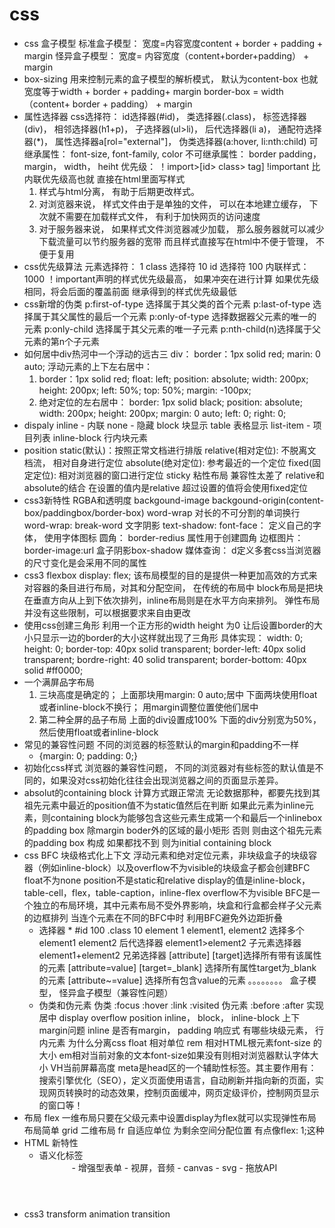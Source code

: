 # css

- css 盒子模型
  标准盒子模型： 宽度=内容宽度content + border + padding + margin
  怪异盒子模型： 宽度= 内容宽度（content+border+padding） + margin
- box-sizing
  用来控制元素的盒子模型的解析模式，
  默认为content-box 也就宽度等于width + border + padding+ margin
  border-box = width（content+ border + padding） + margin
- 属性选择器
  css选择符： id选择器(#id)， 类选择器(.class)， 标签选择器(div)， 相邻选择器(h1+p)， 子选择器(ul>li)， 后代选择器(li a)， 通配符选择器(*)， 属性选择器a[rol="external"]， 伪类选择器(a:hover, li:nth:child)
  可继承属性： font-size, font-family, color
  不可继承属性： border padding， margin， width， heiht
  优先级： ！import>[id> class> tag]
  !important 比内联优先级高也就 直接在html里面写样式
  1. 样式与html分离， 有助于后期更改样式。
  2. 对浏览器来说， 样式文件由于是单独的文件， 可以在本地建立缓存， 下次就不需要在加载样式文件， 有利于加快网页的访问速度
  3. 对于服务器来说， 如果样式文件浏览器减少加载， 那么服务器就可以减少下载流量可以节约服务器的宽带
  而且样式直接写在html中不便于管理， 不便于复用
- css优先级算法
  元素选择符： 1
  class 选择符 10
  id 选择符 100
  内联样式： 1000
  ！important声明的样式优先级最高， 如果冲突在进行计算
  如果优先级相同，将会后面的覆盖前面
  继承得到的样式优先级最低
- css新增的伪类
  p:first-of-type 选择属于其父类的首个元素
  p:last-of-type 选择属于其父属性的最后一个元素
  p:only-of-type 选择数据器父元素的唯一的元素
  p:only-child 选择属于其父元素的唯一子元素
  p:nth-child(n)选择属于父元素的第n个子元素
- 如何居中div热河中一个浮动的远古三
  div：
  border：1px solid red;
  marin: 0 auto;
  浮动元素的上下左右居中：
  1. border：1px solid red;
      float: left;
      position: absolute;
      width: 200px;
      height: 200px;
      left: 50%;
      top: 50%;
      margin: -100px;
  2. 绝对定位的左右居中：
    border: 1px solid black;
    position: absolute;
    width: 200px;
    height: 200px;
    margin: 0 auto;
    left: 0;
    right: 0;
- dispaly
  inline - 内联
  none - 隐藏
  block 块显示
  table 表格显示
  list-item - 项目列表
  inline-block 行内块元素
- position
  static(默认)：按照正常文档进行排版
  relative(相对定位): 不脱离文档流， 相对自身进行定位
  absolute(绝对定位): 参考最近的一个定位
  fixed(固定定位): 相对浏览器的窗口进行定位
  sticky 粘性布局 兼容性太差了 relative和absolute的结合 在设置的值内是relative 超过设置的值将会使用fixed定位
- css3新特性
  RGBA和透明度
  backgound-image backgound-origin(content-box/paddingbox/border-box)
  word-wrap 对长的不可分割的单词换行 word-wrap: break-word
  文字阴影 text-shadow:
  font-face： 定义自己的字体， 使用字体图标
  圆角： border-redius 属性用于创建圆角
  边框图片： border-image:url
  盒子阴影box-shadow
  媒体查询： d定义多套css当浏览器的尺寸变化是会采用不同的属性
- css3 flexbox
  display: flex;
  该布局模型的目的是提供一种更加高效的方式来对容器的条目进行布局，对其和分配空间， 在传统的布局中 block布局是把块在垂直方向从上到下依次排列，inline布局则是在水平方向来排列。 弹性布局并没有这些限制，可以根据要求来自由更改
- 使用css创建三角形
  利用一个正方形的width height 为0
  让后设置border的大小只显示一边的border的大小这样就出现了三角形
  具体实现：
  width: 0;
  height: 0;
  border-top: 40px solid transparent;
  border-left: 40px solid transparent;
  bordre-right: 40 solid transparent;
  border-bottom: 40px solid #ff0000;
- 一个满屏品字布局
  1. 三块高度是确定的；
  上面那块用margin: 0 auto;居中
  下面两块使用float或者inline-block不换行；
  用margin调整位置使他们居中
  2. 第二种全屏的品子布局
  上面的div设置成100% 下面的div分别宽为50%，然后使用float或者inline-block
- 常见的兼容性问题
  不同的浏览器的标签默认的margin和padding不一样
  * {margin: 0; padding: 0;}
- 初始化css样式
  浏览器的兼容性问题， 不同的浏览器对有些标签的默认值是不同的，如果没对css初始化往往会出现浏览器之间的页面显示差异。
- absolut的containing block 计算方式跟正常流
  无论数据那种，都要先找到其祖先元素中最近的position值不为static值然后在判断
  如果此元素为inline元素，则containing block为能够包含这些元素生成第一个和最后一个inlinebox的padding box 除margin boder外的区域的最小矩形
  否则 则由这个祖先元素的padding box 构成
  如果都找不到 则为initial containing block
- css
  BFC
    块级格式化上下文
    浮动元素和绝对定位元素，非块级盒子的块级容器（例如inline-block）以及overflow不为visible的块级盒子都会创建BFC
    float不为none
    position不是static和relative
    display的值是inline-block，table-cell，flex，table-caption，inline-flex
    overflow不为visible
    BFC是一个独立的布局环境，其中元素布局不受外界影响，块盒和行盒都会样子父元素的边框排列
    当连个元素在不同的BFC中时 利用BFC避免外边距折叠
  - 选择器
    *
    #id 100
    .class 10
    element 1
    element1, element2 选择多个
    element1 element2  后代选择器
    element1>element2 子元素选择器
    element1+element2 兄弟选择器
    [attribute] [target]选择所有带有该属性的元素
    [attribute=value] [target=_blank] 选择所有属性target为_blank的元素
    [attribute~=value] 选择所有包含value的元素
    。。。。。。。。
  盒子模型， 怪异盒子模型（兼容性问题）
  - 伪类和伪元素
    伪类 :focus :hover :link :visited
    伪元素 :before :after
  实现居中
  display
  overflow
  position
  inline， block， inline-block
  上下margin问题
  inline 是否有margin， padding
  响应式
  有哪些块级元素， 行内元素
  为什么分离css
  float
  相对单位
    rem 相对HTML根元素font-size 的大小
    em相对当前对象的文本font-size如果没有则相对浏览器默认字体大小
    VH当前屏幕高度
  meta是head区的一个辅助性标签。其主要作用有：搜索引擎优化（SEO），定义页面使用语言，自动刷新并指向新的页面，实现网页转换时的动态效果，控制页面缓冲，网页定级评价，控制网页显示的窗口等！
- 布局
  flex
    一维布局只要在父级元素中设置display为flex就可以实现弹性布局 布局简单
  grid
    二维布局 fr 自适应单位 为剩余空间分配位置 有点像flex: 1;这种
- HTML 新特性
  - 语义化标签
  <header>
  <footer>
  - 增强型表单
  - 视屏，音频
  - canvas
  - svg
  - 拖放API
- css3
  transform
  animation
  transition
  